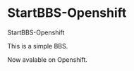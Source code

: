 StartBBS-Openshift
================

StartBBS-Openshift

This is a simple BBS.

Now avalable on Openshift.
